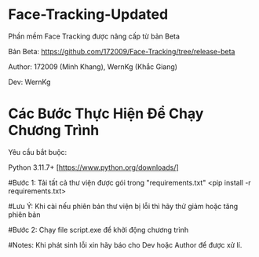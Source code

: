 # Face-Tracking-Updated
Phần mềm Face Tracking được nâng cấp từ bản Beta

Bản Beta: https://github.com/172009/Face-Tracking/tree/release-beta

Author: 172009 (Minh Khang), WernKg (Khắc Giang)

Dev: WernKg

# Các Bước Thực Hiện Để Chạy Chương Trình

Yêu cầu bắt buộc:

Python 3.11.7+ [https://www.python.org/downloads/]

#Bước 1:
Tải tất cả thư viện được gói trong "requirements.txt"
<pip install -r requirements.txt>

#Lưu Ý: Khi cài nếu phiên bản thư viện bị lỗi thì hãy thử giảm hoặc tăng phiên bản

#Bước 2:
Chạy file script.exe để khởi động chương trình

#Notes: Khi phát sinh lỗi xin hãy báo cho Dev hoặc Author để được xử lí.


